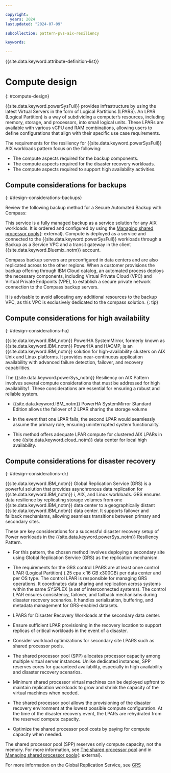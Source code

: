 ```yaml
---

copyright:
  years: 2024
lastupdated: "2024-07-09"

subcollection: pattern-pvs-aix-resiliency

keywords:

---
```


{{site.data.keyword.attribute-definition-list}}

# Compute design
{: #compute-design}

{{site.data.keyword.powerSysFull}} provides infrastructure by using the latest Virtual Servers in the form of Logical Partitions (LPARS). An LPAR (Logical Partition) is a way of subdividing a computer’s resources, including memory, storage, and processors, into small logical units. These LPARs are available with various vCPU and RAM combinations, allowing users to define configurations that align with their specific use case requirements. 

The requirements for the resiliency for {{site.data.keyword.powerSysFull}} AIX workloads pattern focus on the following:

-  The compute aspects required for the backup components.
-  The compute aspects required for the disaster recovery workloads.
-  The compute aspects required to support high availability activities.

## Compute considerations for backups
{: #design-considerations-backups}

Review the following backup method for a Secure Automated Backup with Compass: 

This service is a fully managed backup as a service solution for any AIX workloads. It is ordered and configured by using the [Managing shared processor pools](https://cloud.ibm.com/catalog/services/secure-automated-backup-with-compass){: external}. Compute is deployed as a service and connected to the {{site.data.keyword.powerSysFull}} workloads through a Backup as a Service VPC and a transit gateway in the client {{site.data.keyword.Bluemix_notm}} account.

Compass backup servers are preconfigured in data centers and are also replicated across to the other regions. When a customer provisions the backup offering through IBM Cloud catalog, an automated process deploys the necessary components, including Virtual Private Cloud (VPC) and Virtual Private Endpoints (VPE), to establish a secure private network connection to the Compass backup servers.

It is advisable to avoid allocating any additional resources to the backup VPC, as this VPC is exclusively dedicated to the compass solution.
{: tip}

## Compute considerations for high availability
{: #design-considerations-ha}

{{site.data.keyword.IBM_notm}} PowerHA SystemMirror, formerly known as {{site.data.keyword.IBM_notm}} PowerHA and HACMP, is an {{site.data.keyword.IBM_notm}} solution for high-availability clusters on AIX Unix and Linux platforms. It provides near-continuous application availability with advanced failure detection, failover, and recovery capabilities. 

The {{site.data.keyword.powerSys_notm}} Resiliency on AIX Pattern involves several compute considerations that must be addressed for high availability1. These considerations are essential for ensuring a robust and reliable system.

- {{site.data.keyword.IBM_notm}} PowerHA SystemMirror Standard Edition allows the failover of 2 LPAR sharing the storage volume

- In the event that one LPAR fails, the second LPAR would seamlessly assume the primary role, ensuring uninterrupted system functionality. 

- This method offers adequate LPAR compute for clustered AIX LPARs in one {{site.data.keyword.cloud_notm}} data center for local high availability.

## Compute considerations for disaster recovery
{: #design-considerations-dr}

{{site.data.keyword.IBM_notm}} Global Replication Service (GRS) is a powerful solution that provides asynchronous data replication for {{site.data.keyword.IBM_notm}} i, AIX, and Linux workloads. GRS ensures data resilience by replicating storage volumes from one {{site.data.keyword.IBM_notm}} data center to a geographically distant {{site.data.keyword.IBM_notm}} data center. It supports failover and failback mechanisms, allowing seamless transitions between primary and secondary sites.

These are key considerations for a successful disaster recovery setup of Power workloads in the {{site.data.keyword.powerSys_notm}} Resiliency Pattern.

- For this pattern, the chosen method involves deploying a secondary site using Global Replication Service (GRS) as the replication mechanism. 

- The requirements for the GRS control LPARS are at least onne control LPAR (Logical Partition) (.25 cpu x 16 GB x300GB) per data center and per OS type. The control LPAR is responsible for managing GRS operations. It coordinates data sharing and replication across systems within the same SYSPLEX (a set of interconnected systems). The control LPAR ensures consistency, failover, and failback mechanisms during disaster recovery scenarios. It handles serialization, buffering, and metadata management for GRS-enabled datasets.

- LPARS for Disaster Recovery Workloads at the secondary data center. 

- Ensure sufficient LPAR provisioning in the recovery location to support replicas of critical workloads in the event of a disaster.

- Consider workload optimizations for secondary site LPARS such as shared processor pools.

- The shared processor pool (SPP) allocates processor capacity among multiple virtual server instances. Unlike dedicated instances, SPP reserves cores for guaranteed availability, especially in high availability and disaster recovery scenarios.

- Minimum shared processor virtual machines can be deployed upfront to maintain replication workloads to grow and shrink the capacity of the virtual machines when needed.

- The shared processor pool allows the provisioning of the disaster recovery environment at the lowest possible compute configuration. At the time of the disaster recovery event, the LPARs are rehydrated from the reserved compute capacity.

- Optimize the shared processor pool costs by paying for compute capacity when needed.

The shared processor pool (SPP) reserves only compute capacity, not the memory. For more information, see [The shared processor pool](/docs/power-iaas?topic=power-iaas-manage-SPP) and in [Managing shared processor pools](https://www.ibm.com/docs/en/power9?topic=systems-managing-shared-processor-pools){: external}.

For more information on the Global Replication Service, see [GRS](/docs/power-iaas?topic=power-iaas-getting-started-GRS)
